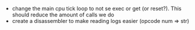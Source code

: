 - change the main cpu tick loop to not se exec or get (or reset?). This should reduce the amount of calls we do
- create a disassembler to make reading logs easier (opcode num => str)